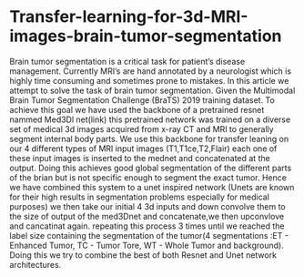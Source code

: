 # Transfer-learning-for-3d-MRI-images-brain-tumor-segmentation

Brain tumor segmentation is a critical task for patient’s disease management.
Currently MRI’s are hand annotated by a neurologist which is highly time consuming and
sometimes prone to mistakes. In this article we attempt to solve the task of brain tumor
segmentation. Given the Multimodal Brain Tumor Segmentation Challenge (BraTS) 2019
training dataset. To achieve this goal we have used the backbone of a pretrained resnet
nammed Med3Dl net(link) this pretrained network was trained on a diverse set of medical 3d
images acquired from x-ray CT and MRI to generally segment internal body parts. We use this
backbone for transfer leaning on our 4 different types of MRI input images (T1,T1ce,T2,Flair)
each one of these input images is inserted to the mednet and concatenated at the output. Doing
this achieves good global segmentation of the different parts of the brian but is not specific
enough to segment the exact tumor. Hence we have combined this system to a unet inspired
network (Unets are known for their high results in segmentation problems especially for medical
purposes) we then take our initial 4 3d inputs and down convolve them to the size of output of
the med3Dnet and concatenate,we then upconvlove and cancatinat again. repeating this
process 3 times until we reached the label size containing the segmentation of the tumor(4
segmentations :ET - Enhanced Tumor, TC - Tumor Tore, WT - Whole Tumor and background).
Doing this we try to combine the best of both Resnet and Unet network architectures.
